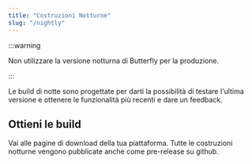 ```yaml
---
title: "Costruzioni Notturne"
slug: "/nightly"
---
```


:::warning

Non utilizzare la versione notturna di Butterfly per la produzione.

:::

Le build di notte sono progettate per darti la possibilità di testare l'ultima versione e ottenere le funzionalità più recenti e dare un feedback.

## Ottieni le build

Vai alle pagine di download della tua piattaforma. Tutte le costruzioni notturne vengono pubblicate anche come pre-release su github.
